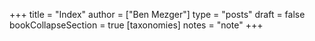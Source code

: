 +++
title = "Index"
author = ["Ben Mezger"]
type = "posts"
draft = false
bookCollapseSection = true
[taxonomies]
  notes = "note"
+++
